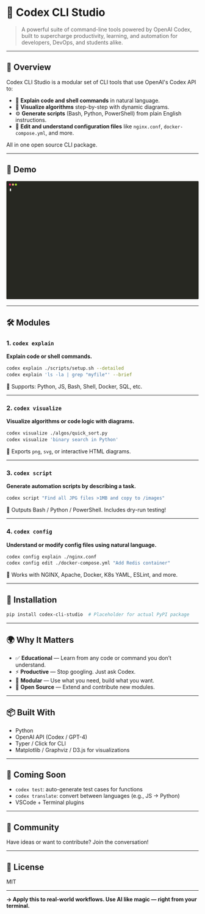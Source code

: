 # 🧰 Codex CLI Studio

> A powerful suite of command-line tools powered by OpenAI Codex, built to supercharge productivity, learning, and automation for developers, DevOps, and students alike.

---

## 🚀 Overview
Codex CLI Studio is a modular set of CLI tools that use OpenAI's Codex API to:

- 📖 **Explain code and shell commands** in natural language.
- 🧠 **Visualize algorithms** step-by-step with dynamic diagrams.
- ⚙️ **Generate scripts** (Bash, Python, PowerShell) from plain English instructions.
- 🔧 **Edit and understand configuration files** like `nginx.conf`, `docker-compose.yml`, and more.

All in one open source CLI package.

---

## 👀 Demo
![Codex CLI Studio Demo](codex-cli-studio-demo.svg)

---

## 🛠️ Modules

### 1. `codex explain`
**Explain code or shell commands.**

```bash
codex explain ./scripts/setup.sh --detailed
codex explain 'ls -la | grep "myfile"' --brief
```

📌 Supports: Python, JS, Bash, Shell, Docker, SQL, etc.

---

### 2. `codex visualize`
**Visualize algorithms or code logic with diagrams.**

```bash
codex visualize ./algos/quick_sort.py
codex visualize 'binary search in Python'
```

📌 Exports `png`, `svg`, or interactive HTML diagrams.

---

### 3. `codex script`
**Generate automation scripts by describing a task.**

```bash
codex script "Find all JPG files >1MB and copy to /images"
```

📌 Outputs Bash / Python / PowerShell. Includes dry-run testing!

---

### 4. `codex config`
**Understand or modify config files using natural language.**

```bash
codex config explain ./nginx.conf
codex config edit ./docker-compose.yml "Add Redis container"
```

📌 Works with NGINX, Apache, Docker, K8s YAML, ESLint, and more.

---

## 🔌 Installation
```bash
pip install codex-cli-studio  # Placeholder for actual PyPI package
```

---

## 🌍 Why It Matters
- ✅ **Educational** — Learn from any code or command you don’t understand.
- ⚡ **Productive** — Stop googling. Just ask Codex.
- 🔧 **Modular** — Use what you need, build what you want.
- 🌱 **Open Source** — Extend and contribute new modules.

---

## 📦 Built With
- Python
- OpenAI API (Codex / GPT-4)
- Typer / Click for CLI
- Matplotlib / Graphviz / D3.js for visualizations

---

## 🔮 Coming Soon
- `codex test`: auto-generate test cases for functions
- `codex translate`: convert between languages (e.g., JS → Python)
- VSCode + Terminal plugins

---

## 👥 Community
Have ideas or want to contribute? Join the conversation!

---

## 📄 License
MIT

---

**→ Apply this to real-world workflows. Use AI like magic — right from your terminal.**
